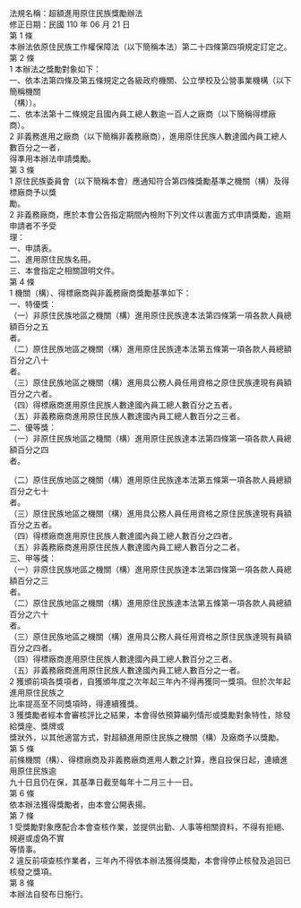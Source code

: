 法規名稱：超額進用原住民族獎勵辦法  
修正日期：民國 110 年 06 月 21 日  
第 1 條  
本辦法依原住民族工作權保障法（以下簡稱本法）第二十四條第四項規定訂定之。  
第 2 條  
1 本辦法之獎勵對象如下：  
一、依本法第四條及第五條規定之各級政府機關、公立學校及公營事業機構（以下簡稱機關  
（構））。  
二、依本法第十二條規定且國內員工總人數逾一百人之廠商（以下簡稱得標廠商）。  
2 非義務進用之廠商（以下簡稱非義務廠商），進用原住民族人數達國內員工總人數百分之一者，  
得準用本辦法申請獎勵。  
第 3 條  
1 原住民族委員會（以下簡稱本會）應通知符合第四條獎勵基準之機關（構）及得標廠商予以獎  
勵。  
2 非義務廠商，應於本會公告指定期間內檢附下列文件以書面方式申請獎勵，逾期申請者不予受  
理：  
一、申請表。  
二、進用原住民族名冊。  
三、本會指定之相關證明文件。  
第 4 條  
1 機關（構）、得標廠商與非義務廠商獎勵基準如下：  
一、特優獎：  
（一）非原住民族地區之機關（構）進用原住民族達本法第四條第一項各款人員總額百分之五  
者。  
（二）原住民族地區之機關（構）進用原住民族達本法第五條第一項各款人員總額百分之八十  
者。  
（三）原住民族地區之機關（構）進用具公務人員任用資格之原住民族達現有員額百分之六者。  
（四）得標廠商進用原住民族人數達國內員工總人數百分之五者。  
（五）非義務廠商進用原住民族人數達國內員工總人數百分之三者。  
二、優等獎：  
（一）非原住民族地區之機關（構）進用原住民族達本法第四條第一項各款人員總額百分之四  
者。  


（二）原住民族地區之機關（構）進用原住民族達本法第五條第一項各款人員總額百分之七十  
者。  
（三）原住民族地區之機關（構）進用具公務人員任用資格之原住民族達現有員額百分之五者。  
（四）得標廠商進用原住民族人數達國內員工總人數百分之四者。  
（五）非義務廠商進用原住民族人數達國內員工總人數百分之二者。  
三、甲等獎：  
（一）非原住民族地區之機關（構）進用原住民族達本法第四條第一項各款人員總額百分之三  
者。  
（二）原住民族地區之機關（構）進用原住民族達本法第五條第一項各款人員總額百分之六十  
者。  
（三）原住民族地區之機關（構）進用具公務人員任用資格之原住民族達現有員額百分之四者。  
（四）得標廠商進用原住民族人數達國內員工總人數百分之三者。  
（五）非義務廠商進用原住民族人數達國內員工總人數百分之一者。  
2 獲頒前項各獎項者，自獲頒年度之次年起三年內不得再獲同一獎項。但於次年起進用原住民族之  
比率提高至不同獎項時，得連續獲獎。  
3 獲獎勵者經本會審核評比之結果，本會得依預算編列情形或獎勵對象特性，除發給獎座、獎牌或  
獎狀外，以其他適當方式，對超額進用原住民族之機關（構）及廠商予以獎勵。  
第 5 條  
前條機關（構）、得標廠商及非義務廠商進用人數之計算，應自投保日起，連續進用原住民族逾  
九十日且仍在保，其基準日截至每年十二月三十一日。  
第 6 條  
依本辦法獲得獎勵者，由本會公開表揚。  
第 7 條  
1 受獎勵對象應配合本會查核作業，並提供出勤、人事等相關資料，不得有拒絕、規避或虛偽不實  
等情事。  
2 違反前項查核作業者，三年內不得依本辦法獲得獎勵，本會得停止核發及追回已核發之獎項。  
第 8 條  
本辦法自發布日施行。  


